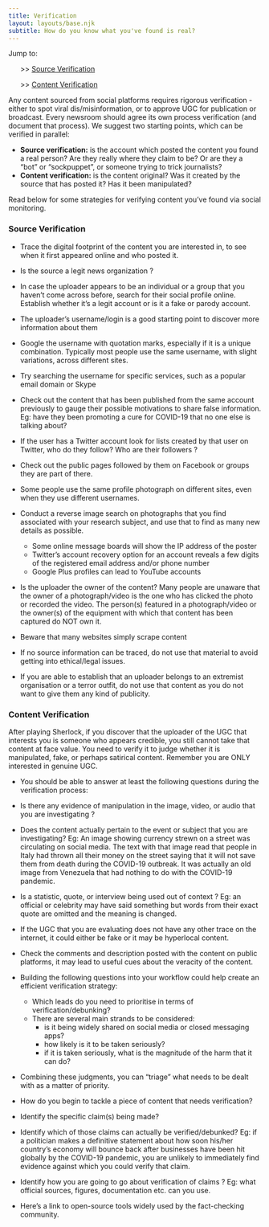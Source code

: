```yaml
---
title: Verification
layout: layouts/base.njk
subtitle: How do you know what you've found is real?
---
```


<div class="quicknav">
	Jump to:<br>
<ul>>> <a href="#sourceverification">Source Verification</a></ul>
<ul>>> <a href="#contentverification">Content Verification</a></ul>
</div>

Any content sourced from social platforms requires rigorous verification - either to spot viral dis/misinformation, or to approve UGC for publication or broadcast. Every newsroom should agree its own process verification (and document that process). We suggest two starting points, which can be verified in parallel:

- **Source verification:** is the account which posted the content you found a real person? Are they really where they claim to be? Or are they a “bot” or “sockpuppet”, or someone trying to trick journalists?
- **Content verification:** is the content original? Was it created by the source that has posted it? Has it been manipulated? 

Read below for some strategies for verifying content you’ve found via social monitoring.

<h3 id="sourceverification">Source Verification</h3>

* Trace the digital footprint of the content you are interested in, to see when it first appeared online and who posted it.  

* Is the source a legit news organization ?  

* In case the uploader appears to be an individual or a group that you haven’t come across before, search for their social profile online. Establish whether it’s a legit account or is it a fake or parody account. 

* The uploader’s username/login is a good starting point to discover more information about them   

* Google the username with quotation marks, especially if it is a unique combination. Typically most people use the same username, with slight variations, across different sites. 

* Try searching the username for specific services, such as a popular email domain or Skype

* Check out the content that has been published from the same account previously to gauge their possible motivations to share false information. Eg: have they been promoting a cure for COVID-19 that no one else is talking about? 

* If the user has a Twitter account look for lists created by that user on Twitter, who do they follow? Who are their followers ? 

* Check out the public pages followed by them on Facebook or groups they are part of there. 

* Some people use the same profile photograph on different sites, even when they use different usernames.

* Conduct a reverse image search on photographs that you find associated with your research subject, and use that to find as many new details as possible.

  * Some online message boards will show the IP address of the poster
  * Twitter’s account recovery option for an account reveals a few digits of the registered email address and/or phone number
  * Google Plus profiles can lead to YouTube accounts

* Is the uploader the owner of the content? Many people are unaware that the owner of a photograph/video is the one who has clicked the photo or recorded the video. The person(s) featured in a photograph/video or the owner(s) of the equipment with which that content has been captured do NOT own it. 

* Beware that many websites simply scrape content  

* If no source information can be traced, do not use that material to avoid getting into ethical/legal issues.   

* If you are able to establish that an uploader belongs to an extremist organisation or a terror outfit, do not use that content as you do not want to give them any kind of publicity. 

<h3 id="contentverification">Content Verification</h3>

After playing Sherlock, if you discover that the uploader of the UGC that interests you is someone who appears credible, you still cannot take that content at face value. You need to verify it to judge whether it is manipulated, fake, or perhaps satirical content. Remember you are ONLY interested in genuine UGC.  

- You should be able to answer at least the following questions during the verification process:  

- Is there any evidence of manipulation in the image, video, or audio that you are investigating ? 

- Does the content actually pertain to the event or subject that you are investigating? Eg: An image showing currency strewn on a street was circulating on social media. The text with that image read that people in Italy had thrown all their money on the street saying that it will not save them from death during the COVID-19 outbreak. It was actually an old image from Venezuela that had nothing to do with the COVID-19 pandemic.   

- Is a statistic, quote, or interview being used out of context ? Eg: an official or celebrity may have said something but words from their exact quote are omitted and the meaning is changed.

- If the UGC that you are evaluating does not have any other trace on the internet, it could either be fake or it may be hyperlocal content. 
  
- Check the comments and description posted with the content on public platforms, it may lead to useful cues about the veracity of the content. 

- Building the following questions into your workflow could help create an efficient verification strategy: 

	- Which leads do you need to prioritise in terms of verification/debunking? 
	- There are several main strands to be considered:
		- is it being widely shared on social media or closed messaging apps?
		- how likely is it to be taken seriously?
		- if it is taken seriously, what is the magnitude of the harm that it can do?

- Combining these judgments, you can “triage” what needs to be dealt with as a matter of priority. 

- How do you begin to tackle a piece of content that needs verification?

- Identify the specific claim(s) being made?

- Identify which of those claims can actually be verified/debunked? Eg: if a politician makes a definitive statement about how soon his/her country’s economy will bounce back after businesses have been hit globally by the COVID-19 pandemic, you are unlikely to immediately find evidence against which you could verify that claim.  

- Identify how you are going to go about verification of claims ? Eg: what official sources, figures, documentation etc. can you use.

- Here’s a link to open-source tools widely used by the fact-checking community.